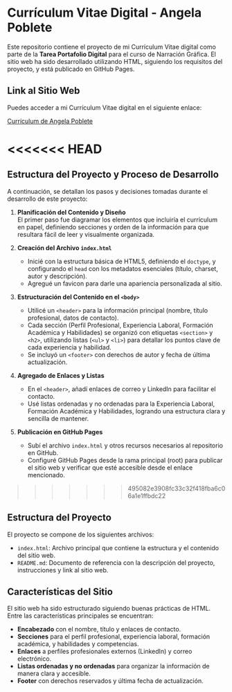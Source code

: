 # Currículum Vitae Digital - Angela Poblete

Este repositorio contiene el proyecto de mi Currículum Vitae digital como parte de la **Tarea Portafolio Digital** para el curso de Narración Gráfica. El sitio web ha sido desarrollado utilizando HTML, siguiendo los requisitos del proyecto, y está publicado en GitHub Pages.

## Link al Sitio Web

Puedes acceder a mi Currículum Vitae digital en el siguiente enlace:

[Currículum de Angela Poblete](https://angelapobb.github.io/tareas-poblete/)

<<<<<<< HEAD
=======
## Estructura del Proyecto y Proceso de Desarrollo

A continuación, se detallan los pasos y decisiones tomadas durante el desarrollo de este proyecto:

1. **Planificación del Contenido y Diseño**  
   El primer paso fue diagramar los elementos que incluiría el currículum en papel, definiendo secciones y orden de la información para que resultara fácil de leer y visualmente organizada.

2. **Creación del Archivo `index.html`**  
   - Inicié con la estructura básica de HTML5, definiendo el `doctype`, y configurando el `head` con los metadatos esenciales (título, charset, autor y descripción).
   - Agregué un favicon para darle una apariencia personalizada al sitio.

3. **Estructuración del Contenido en el `<body>`**  
   - Utilicé un `<header>` para la información principal (nombre, título profesional, datos de contacto).
   - Cada sección (Perfil Profesional, Experiencia Laboral, Formación Académica y Habilidades) se organizó con etiquetas `<section>` y `<h2>`, utilizando listas (`<ul>` y `<li>`) para detallar los puntos clave de cada experiencia y habilidad.
   - Se incluyó un `<footer>` con derechos de autor y fecha de última actualización.

4. **Agregado de Enlaces y Listas**  
   - En el `<header>`, añadí enlaces de correo y LinkedIn para facilitar el contacto.
   - Usé listas ordenadas y no ordenadas para la Experiencia Laboral, Formación Académica y Habilidades, logrando una estructura clara y sencilla de mantener.

5. **Publicación en GitHub Pages**  
   - Subí el archivo `index.html` y otros recursos necesarios al repositorio en GitHub.
   - Configuré GitHub Pages desde la rama principal (root) para publicar el sitio web y verificar que esté accesible desde el enlace mencionado.

>>>>>>> 495082e3908fc33c32f418fba6c06a1e1ffbdc22
## Estructura del Proyecto

El proyecto se compone de los siguientes archivos:

- `index.html`: Archivo principal que contiene la estructura y el contenido del sitio web.
- `README.md`: Documento de referencia con la descripción del proyecto, instrucciones y link al sitio web.
  
## Características del Sitio

El sitio web ha sido estructurado siguiendo buenas prácticas de HTML. Entre las características principales se encuentran:

- **Encabezado** con el nombre, título y enlaces de contacto.
- **Secciones** para el perfil profesional, experiencia laboral, formación académica, y habilidades y competencias.
- **Enlaces** a perfiles profesionales externos (LinkedIn) y correo electrónico.
- **Listas ordenadas y no ordenadas** para organizar la información de manera clara y accesible.
- **Footer** con derechos reservados y última fecha de actualización.
